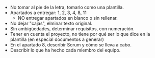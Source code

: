 - No tomar al pie de la letra, tomarlo como una plantilla.
- Apartados a entregar: 1, 2, 3, 4, 8, 11
	- NO entregar apartados en blanco o sin rellenar.
- No dejar "cajas", elminar texto original.
- Sin ambigüedades, determinar requisitos, con numeración.
- Tener en cuenta el proyecto, no tiene por qué ser lo que dice en la plantilla (en especial documentos a generar)
- En el apartado 8, describir Scrum y cómo se lleva a cabo.
- Describir lo que ha hecho cada miembro del equipo.
